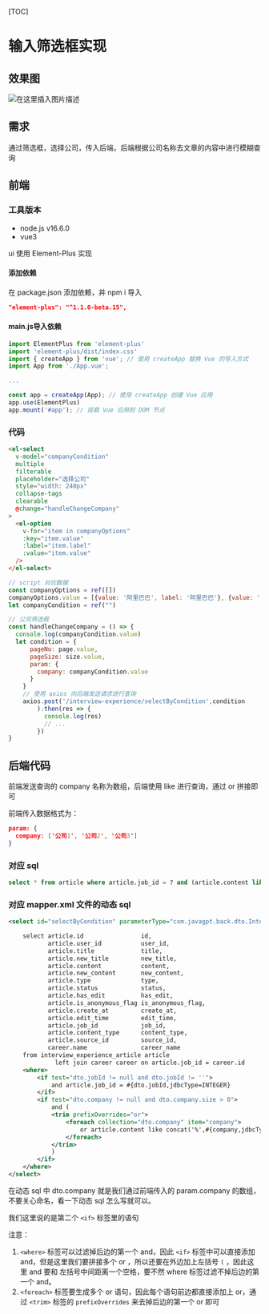 [TOC]

# 输入筛选框实现



## 效果图

![在这里插入图片描述](https://img-blog.csdnimg.cn/ca01d22ac2e745a3996fddb468a7427d.png)



## 需求

通过筛选框，选择公司，传入后端，后端根据公司名称去文章的内容中进行模糊查询



## 前端

### 工具版本

- node.js   v16.6.0
- vue3

ui 使用 Element-Plus 实现



#### 添加依赖

在 package.json 添加依赖，并 npm i 导入

```json
"element-plus": "^1.1.0-beta.15",
```



#### main.js导入依赖

```javascript
import ElementPlus from 'element-plus'
import 'element-plus/dist/index.css'
import { createApp } from 'vue'; // 使用 createApp 替换 Vue 的导入方式
import App from './App.vue';

... 

const app = createApp(App); // 使用 createApp 创建 Vue 应用
app.use(ElementPlus)
app.mount('#app'); // 挂载 Vue 应用到 DOM 节点
```



### 代码



```html
<el-select
  v-model="companyCondition"
  multiple
  filterable
  placeholder="选择公司"
  style="width: 240px"
  collapse-tags
  clearable
  @change="handleChangeCompany"
>
  <el-option
    v-for="item in companyOptions"
    :key="item.value"
    :label="item.label"
    :value="item.value"
  />
</el-select>
```



```javascript
// script 对应数据
const companyOptions = ref([])
companyOptions.value = [{value: '阿里巴巴', label: '阿里巴巴'}, {value: '腾讯', label: '腾讯'}, {value: '字节跳动', label: '字节跳动'}]
let companyCondition = ref("")

// 公司筛选框
const handleChangeCompany = () => {
  console.log(companyCondition.value)
  let condition = {
      pageNo: page.value,
      pageSize: size.value,
      param: {
        company: companyCondition.value
      }
    }
    // 使用 axios 向后端发送请求进行查询
    axios.post('/interview-experience/selectByCondition',condition
        ).then(res => {
          console.log(res)
          // ...
        })
}
```



## 后端代码

前端发送查询的 company 名称为数组，后端使用 like 进行查询，通过 or 拼接即可



前端传入数据格式为：

```json
param: {
  company: ['公司1', '公司2', '公司3']
}
```

### 对应 sql

```sql
select * from article where article.job_id = ? and (article.content like '公司1' or article.content like '公司2' or article.content like '公司3')
```



### 对应 mapper.xml 文件的动态 sql

```xml
<select id="selectByCondition" parameterType="com.javagpt.back.dto.InterviewArticleDto" resultMap="ArticleVOMap">

    select article.id                id,
           article.user_id           user_id,
           article.title             title,
           article.new_title         new_title,
           article.content           content,
           article.new_content       new_content,
           article.type              type,
           article.status            status,
           article.has_edit          has_edit,
           article.is_anonymous_flag is_anonymous_flag,
           article.create_at         create_at,
           article.edit_time         edit_time,
           article.job_id            job_id,
           article.content_type      content_type,
           article.source_id         source_id,
           career.name               career_name
    from interview_experience_article article
             left join career career on article.job_id = career.id
    <where>
        <if test="dto.jobId != null and dto.jobId != ''">
            and article.job_id = #{dto.jobId,jdbcType=INTEGER}
        </if>
        <if test="dto.company != null and dto.company.size > 0">
            and (
            <trim prefixOverrides="or">
                <foreach collection="dto.company" item="company">
                    or article.content like concat('%',#{company,jdbcType=VARCHAR},'%')
                </foreach>
            </trim>
            )
        </if>
    </where>
</select>
```



在动态 sql 中 dto.company 就是我们通过前端传入的 param.company 的数组，不要关心命名，看一下动态 sql 怎么写就可以。

我们这里说的是第二个 `<if>` 标签里的语句 

注意：

1. `<where>` 标签可以过滤掉后边的第一个 and，因此 `<if>` 标签中可以直接添加 and，但是这里我们要拼接多个 or ，所以还要在外边加上左括号 `(` ，因此这里 and 要和 左括号中间距离一个空格，要不然 where 标签过滤不掉后边的第一个 and。 
2. `<foreach>` 标签要生成多个 or 语句，因此每个语句前边都直接添加上 or，通过 `<trim>` 标签的 `prefixOverrides` 来去掉后边的第一个 or 即可

